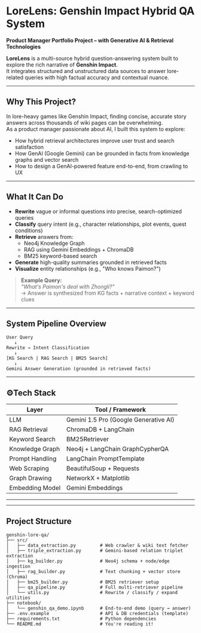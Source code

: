 # LoreLens: Genshin Impact Hybrid QA System

**Product Manager Portfolio Project – with Generative AI & Retrieval Technologies**

**LoreLens** is a multi-source hybrid question-answering system built to explore the rich narrative of **Genshin Impact**.  
It integrates structured and unstructured data sources to answer lore-related queries with high factual accuracy and contextual nuance.

---

## Why This Project?

In lore-heavy games like Genshin Impact, finding concise, accurate story answers across thousands of wiki pages can be overwhelming.  
As a product manager passionate about AI, I built this system to explore:

- How hybrid retrieval architectures improve user trust and search satisfaction
- How GenAI (Google Gemini) can be grounded in facts from knowledge graphs and vector search
- How to design a GenAI-powered feature end-to-end, from crawling to UX

---

## What It Can Do

- **Rewrite** vague or informal questions into precise, search-optimized queries
- **Classify** query intent (e.g., character relationships, plot events, quest conditions)
- **Retrieve** answers from:
  - Neo4j Knowledge Graph
  - RAG using Gemini Embeddings + ChromaDB
  - BM25 keyword-based search
- **Generate** high-quality summaries grounded in retrieved facts
- **Visualize** entity relationships (e.g., "Who knows Paimon?")

> **Example Query:**  
> _"What's Paimon's deal with Zhongli?"_  
> → Answer is synthesized from KG facts + narrative context + keyword clues

---

## System Pipeline Overview

```text
User Query
   ↓
Rewrite → Intent Classification
   ↓
[KG Search | RAG Search | BM25 Search]
   ↓
Gemini Answer Generation (grounded in retrieved facts)
```

---

## ⚙Tech Stack

| Layer             | Tool / Framework                       |
|-------------------|----------------------------------------|
| LLM               | Gemini 1.5 Pro (Google Generative AI)  |
| RAG Retrieval     | ChromaDB + LangChain                   |
| Keyword Search    | BM25Retriever                          |
| Knowledge Graph   | Neo4j + LangChain GraphCypherQA        |
| Prompt Handling   | LangChain PromptTemplate               |
| Web Scraping      | BeautifulSoup + Requests               |
| Graph Drawing     | NetworkX + Matplotlib                  |
| Embedding Model   | Gemini Embeddings                      |

---

---

## Project Structure

```plaintext
genshin-lore-qa/
├── src/
│   ├── data_extraction.py         # Web crawler & wiki text fetcher
│   ├── triple_extraction.py       # Gemini-based relation triplet extraction
│   ├── kg_builder.py              # Neo4j schema + node/edge ingestion
│   ├── rag_builder.py             # Text chunking + vector store (Chroma)
│   ├── bm25_builder.py            # BM25 retriever setup
│   ├── qa_pipeline.py             # Full multi-retriever pipeline
│   └── utils.py                   # Rewrite / classify / expand utilities
├── notebook/
│   └── genshin_qa_demo.ipynb      # End-to-end demo (query → answer)
├── .env.example                   # API & DB credentials (template)
├── requirements.txt               # Python dependencies
└── README.md                      # You're reading it!
```


